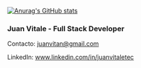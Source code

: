 [![Anurag's GitHub stats](https://github-readme-stats.vercel.app/api?username=Jvita-Code)](https://github.com/anuraghazra/github-readme-stats)



### Juan Vitale - Full Stack Developer

Contacto: juanvitan@gmail.com

LinkedIn: www.linkedin.com/in/juanvitaletec

